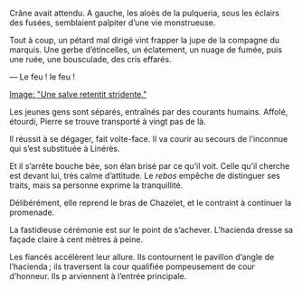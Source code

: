 Crâne avait attendu. A gauche, les aloès de la pulqueria, sous les éclairs des fusées, semblaient palpiter d’une vie monstrueuse.

Tout à coup, un pétard mal dirigé vint frapper la jupe de la compagne du marquis. Une gerbe d’étincelles, un éclatement, un nuage de fumée, puis une ruée, une bousculade, des cris effarés.

— Le feu ! le feu !

[Image: "Une salve retentit stridente."](../image/1-page-445.md)

Les jeunes gens sont séparés, entraînés par des courants humains. Affolé, étourdi, Pierre se trouve transporté à vingt pas de là.

Il réussit à se dégager, fait volte-face. Il va courir au secours de l’inconnue qui s’est substituée à Linérès.

Et il s’arrête bouche bée, son élan brisé par ce qu’il voit. Celle qu’il cherche est devant lui, très calme d’attitude. Le _rebos_ empêche de distinguer ses traits, mais sa personne exprime la tranquillité.

Délibérément, elle reprend le bras de Chazelet, et le contraint à continuer la promenade.

La fastidieuse cérémonie est sur le point de s’achever. L’hacienda dresse sa façade claire à cent mètres à peine.

Les fiancés accélèrent leur allure. Ils contournent le pavillon d’angle de l’hacienda ; ils traversent la cour qualifiée pompeusement de cour d’honneur. Ils p arviennent à l’entrée principale.
